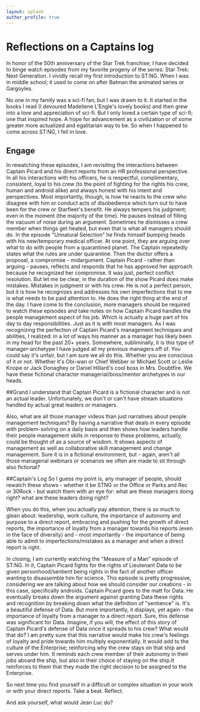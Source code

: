 ```yaml
---
layout: splash
author_profile: true
---
```


# Reflections on a Captains log
In honor of the 50th anniversary of the Star Trek franchise; I have decided to binge watch episodes from my favorite progeny of the series: Star Trek: Next Generation.
I vividly recall my first introduction to ST:NG. When I was in middle school; it used to come on after Batman the animated series or Gargoyles. 

No one in my family was a sci-fi fan, but I was drawn to it. 
It started in the books I read (I devoured Madeliene L'Engle's lovely books) and then grew into a love and appreciation of sci-fi. 
But I only loved a certain type of sci-fi; one that inspired hope. 
A hope for advancement as a civilization or of some greater more actualized and egalitarian way to be.
So when I happened to come across ST:NG, I fell in love. 

## Engage
In rewatching these episodes, I am revisiting the interactions between Captain Picard and his direct reports from an HR professional perspective. 
In all his interactions with his officers, he is respectful, complimentary, consistent, loyal to his crew (to the point of fighting for the rights his crew, human and android alike) and always honest with his intent and perspectives.
Most importantly, though, is how he reacts to the crew who disagree with him or conduct acts of disobedience which turn out to have been for the crew or Starfleet's benefit. 
He always tempers his judgment; even in the moment (the majority of the time). He pauses instead of filling the vacuum of noise during an argument. Sometimes he dismisses a crew member when things get heated, but even that is what all managers should do.
In the episode "Unnatural Selection" he finds himself bumping heads with his new/temporary medical officer. 
At one point, they are arguing over what to do with people from a quarantined planet. The Captain repeatedly states what the rules are under quarantine.
Then the doctor offers a proposal, a compromise - midargument. 
Captain Picard - rather than arguing - pauses, reflects and responds that he has approved her approach because he recognized her compromise.
It was just, perfect conflict resolution. But let me be clear, in the duration of the show Picard does make mistakes. Mistakes in judgment or with his crew.
He is not a perfect person, but it is how he recognizes and addresses his own imperfections that to me is what needs to be paid attention to. He does the right thing at the end of the day.
I have come to the conclusion, more managers should be required to watch these episodes and take notes on how Captain Picard handles the people management aspect of his job.
Which is actually a huge part of his day to day responsibilities. Just as it is with most managers. 
As I was recognizing the perfection of Captain Picard's management techniques and abilities, I realized: in a lot of ways his manner as a manager has likely been in my head for the past 20+ years.
Somewhere, subliminally, it is this type of manager-archetype I have judged all my previous managers off of. 
You could say it's unfair, but I am sure we all do this. Whether you are conscious of it or not. 
Whether it's Obi-wan or Chief Webber or Michael Scott or Leslie Knope or Jack Donaghey or Daniel Hillard's cool boss in Mrs. Doubtfire. We have these fictional character managerial/boss/mentor archetypes in our heads.

##Grand
I understand that Captain Picard is a fictional character and is not an actual leader. Unfortunately, we don't or can't have stream situations handled by actual great leaders or managers.

Also, what are all those manager videos than just narratives about people management techniques? 
By having a narrative that deals in every episode with problem-solving on a daily basis and then shows how leaders handle their people management skills in response to these problems, actually, could be thought of as a source of wisdom. 
It shows aspects of management as well as collaborative skill management and change management. 
Sure it is in a fictional environment, but - again, aren't all those managerial webinars or scenarios we often are made to sit through also fictional? 

##Captain's Log
So I guess my point is, any manager of people, should rewatch these shows - whether it be STNG or the Office or Parks and Rec or 30Rock - but watch them with an eye for: what are these managers doing right? what are these leaders doing right? 

When you do this, when you actually pay attention, there is so much to glean about: leadership, work culture, the importance of autonomy and purpose to a direct report, embracing and pushing for the growth of direct reports, the importance of loyalty from a manager towards his reports (even in the face of diversity) and - most importantly - the importance of being able to admit to imperfections/mistakes as a manager and when a direct report is right.

In closing, I am currently watching the "Measure of a Man" episode of ST:NG. In it, Captain Picard fights for the rights of Lieutenant Data to be given personhood/sentient being rights in the fact of another officer wanting to disassemble him for science. This episode is pretty progressive, considering we are talking about how we should consider our creations - in this case, specifically androids. 
Captain Picard goes to the matt for Data. He eventually breaks down the argument against granting Data these rights and recognition by breaking down what the definition of "sentience" is. It's a beautiful defense of Data. 
But more importantly, it displays, yet again - the importance of loyalty from a manager to a direct report. Sure, this defense was significant for Data. 
Imagine, if you will, the effect of this story of Captain Picard's defense of Data once it spreads to his crew? What would that do? 
I am pretty sure that this narrative would make his crew's feelings of loyalty and pride towards him multiply exponentially. It would add to the culture of the Enterprise; reinforcing why the crew stays on that ship and serves under him. It reminds each crew member of their autonomy in their jobs aboard the ship, but also in their choice of staying on the ship.It reinforces to them that they made the right decision to be assigned to the Enterprise.

So next time you find yourself in a difficult or complex situation in your work or with your direct reports. Take a beat. Reflect. 

And ask yourself, what would Jean Luc do? 








